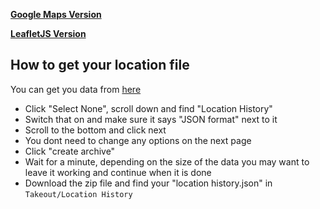 **[Google Maps Version](https://thatguywiththatname.github.io/GoogleLocations/source/GoogleMaps)**

**[LeafletJS Version](https://thatguywiththatname.github.io/GoogleLocations/source/LeafletJS)**

## How to get your location file

You can get you data from [here](https://takeout.google.com/settings/takeout)

 - Click "Select None", scroll down and find "Location History"
 - Switch that on and make sure it says "JSON format" next to it
 - Scroll to the bottom and click next
 - You dont need to change any options on the next page
 - Click "create archive"
 - Wait for a minute, depending on the size of the data you may want to leave it working and continue when it is done
 - Download the zip file and find your "location history.json" in `Takeout/Location History`
